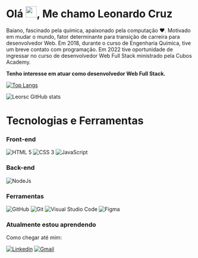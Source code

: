 <h1>Olá <img src="https://raw.githubusercontent.com/kaueMarques/kaueMarques/master/hi.gif" width="30px";>, Me chamo Leonardo Cruz </h1>

Baiano, fascinado pela química, apaixonado pela computação ❤️. Motivado em mudar o mundo, fator determinante para transição de carreira para desenvolvedor Web. Em 2018, durante o curso de Engenharia Química, tive um breve contato com programação. Em 2022 tive oportunidade de ingressar no curso de desenvolvedor Web Full Stack ministrado pela Cubos Academy.

**Tenho interesse em atuar como desenvolvedor Web Full Stack.**

[![Top Langs](https://github-readme-stats.vercel.app/api/top-langs/?username=Leorsc&layout=compact&theme=radical)](https://github.com/Leorsc/github-readme-stats)

![Leorsc GitHub stats](https://github-readme-stats.vercel.app/api?username=Leorsc&show_icons=true&theme=radical)


# Tecnologias e Ferramentas

### Front-end

![HTML 5](https://img.shields.io/badge/HTML5-E34F26?style=for-the-badge&logo=html5&logoColor=white)
![CSS 3](https://img.shields.io/badge/CSS3-1572B6?style=for-the-badge&logo=css3&logoColor=white)
![JavaScript](https://img.shields.io/badge/JavaScript-F7DF1E?style=for-the-badge&logo=javascript&logoColor=black)

### Back-end

![NodeJs](https://img.shields.io/badge/Node.js-43853D?style=for-the-badge&logo=node.js&logoColor=white)

### Ferramentas

![GitHub](https://img.shields.io/badge/GitHub-100000?style=for-the-badge&logo=github&logoColor=white)
![Git](https://img.shields.io/badge/Git-E34F26?style=for-the-badge&logo=git&logoColor=white)
![Visual Studio Code](https://img.shields.io/badge/VSCode-0078D4?style=for-the-badge&logo=visual%20studio%20code&logoColor=white)
![Figma](https://img.shields.io/badge/Figma-F24E1E?style=for-the-badge&logo=figma&logoColor=white)

### Atualmente estou aprendendo



Como chegar até mim:

[![Linkedin](https://img.shields.io/badge/LinkedIn-0077B5?style=for-the-badge&logo=linkedin&logoColor=white)](https://www.linkedin.com/in/leonardo-cruz-0613ab24a/)
[![Gmail](https://img.shields.io/badge/Gmail-D14836?style=for-the-badge&logo=gmail&logoColor=white)](mailto:leorsc0605@gmail.com)





     
           
          
           
  



